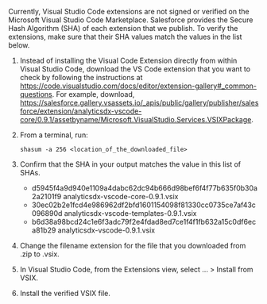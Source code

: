 Currently, Visual Studio Code extensions are not signed or verified on the
Microsoft Visual Studio Code Marketplace. Salesforce provides the Secure Hash
Algorithm (SHA) of each extension that we publish. To verify the extensions,
make sure that their SHA values match the values in the list below.

1. Instead of installing the Visual Code Extension directly from within Visual
   Studio Code, download the VS Code extension that you want to check by
   following the instructions at
   https://code.visualstudio.com/docs/editor/extension-gallery#_common-questions.
   For example, download,
   https://salesforce.gallery.vsassets.io/_apis/public/gallery/publisher/salesforce/extension/analyticsdx-vscode-core/0.9.1/assetbyname/Microsoft.VisualStudio.Services.VSIXPackage.

2. From a terminal, run:

    `shasum -a 256 <location_of_the_downloaded_file>`

3. Confirm that the SHA in your output matches the value in this list of SHAs.

   - d5945f4a9d940e1109a4dabc62dc94b666d98bef6f4f77b635f0b30a2a2101f9  analyticsdx-vscode-core-0.9.1.vsix
   - 30ec02b2e1fcd4e986962df2bfd1601154098f81330cc0735ce7af43c096890d  analyticsdx-vscode-templates-0.9.1.vsix
   - b6d38a98bcd24c1e6f3adc79f2e4fdad8ed7ce1f4f1fb632a15c0df6eca81b29  analyticsdx-vscode-0.9.1.vsix


4. Change the filename extension for the file that you downloaded from .zip to
.vsix.

5. In Visual Studio Code, from the Extensions view, select ... > Install from
VSIX.

6. Install the verified VSIX file.

